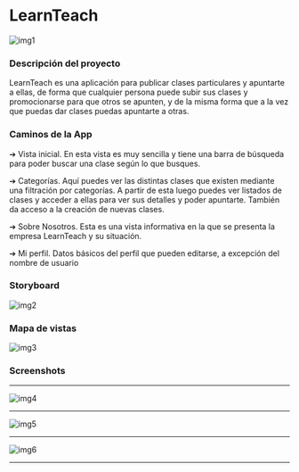 # LearnTeach
![img1](imgLT/twitter_header_photo_2.png)
### Descripción del proyecto

LearnTeach es una aplicación para publicar clases particulares y apuntarte a ellas, de forma
que cualquier persona puede subir sus clases y promocionarse para que otros se apunten, y de
la misma forma que a la vez que puedas dar clases puedas apuntarte a otras.


### Caminos de la App
➔ Vista inicial. En esta vista es muy sencilla y tiene una barra de búsqueda para poder buscar una clase según lo que busques.

➔ Categorías. Aquí puedes ver las distintas clases que existen mediante una filtración por categorías. A partir de esta luego puedes ver listados de clases y acceder a ellas para ver sus detalles y poder apuntarte. También da acceso a la creación de nuevas clases.

➔ Sobre Nosotros. Esta es una vista informativa en la que se presenta la empresa LearnTeach y su situación.

➔ Mi perfil. Datos básicos del perfil que pueden editarse, a excepción del nombre de usuario

### Storyboard

![img2](imgLT/storyboard.png)

### Mapa de vistas

![img3](imgLT/mapaVistas.jpg)

### Screenshots

---

![img4](imgLT/pantalla1.png)

---

![img5](imgLT/pantalla2.png)

---

![img6](imgLT/pantalla3.png)


---
